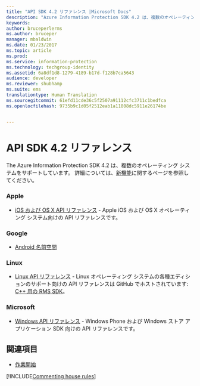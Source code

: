 ```yaml
---
title: "API SDK 4.2 リファレンス |Microsoft Docs"
description: "Azure Information Protection SDK 4.2 は、複数のオペレーティング システム (Android、iOS、OS X、Linux、Windows Phone、および Windows ストア) をサポートしています。"
keywords: 
author: bruceperlerms
ms.author: bruceper
manager: mbaldwin
ms.date: 01/23/2017
ms.topic: article
ms.prod: 
ms.service: information-protection
ms.technology: techgroup-identity
ms.assetid: 6a8df1d8-1279-4189-b17d-f128b7ca5643
audience: developer
ms.reviewer: shubhamp
ms.suite: ems
translationtype: Human Translation
ms.sourcegitcommit: 61efd11cde36c5f2507a91112cfc3711c1bedfca
ms.openlocfilehash: 9735b9c1d05f2512eab1a11808dc5911e26174be


---
```


# <a name="api-sdk-42-reference"></a>API SDK 4.2 リファレンス

The Azure Information Protection SDK 4.2 は、複数のオペレーティング システムをサポートしています。 詳細については、[新機能](release-notes.md)に関するページを参照してください。

### <a name="apple"></a>Apple
- [iOS および OS X API リファレンス](https://msdn.microsoft.com/library/dn758306.aspx) - Apple iOS および OS X オペレーティング システム向けの API リファレンスです。

### <a name="google"></a>Google
- [Android 名前空間](https://msdn.microsoft.com/library/dn758245.aspx)

### <a name="linux"></a>Linux
- [Linux API リファレンス](linux-c-api-reference.md) - Linux オペレーティング システムの各種エディションのサポート向けの API リファレンスは GitHub でホストされています: [C++ 用の RMS SDK](http://azuread.github.io/rms-sdk-for-cpp/annotated.html)。

### <a name="microsoft"></a>Microsoft
- [Windows API リファレンス](https://msdn.microsoft.com/library/dn891914.aspx) - Windows Phone および Windows ストア アプリケーション SDK 向けの API リファレンスです。

## <a name="related-topics"></a>関連項目

* [作業開始](get-started.md)

[!INCLUDE[Commenting house rules](../includes/houserules.md)]


<!--HONumber=Jan17_HO4-->


